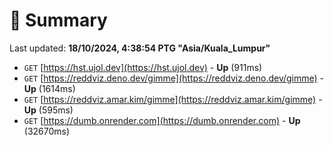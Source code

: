 # 📖 Summary
Last updated: **18/10/2024, 4:38:54 PTG "Asia/Kuala_Lumpur"**

- `GET` [https://hst.ujol.dev](https://hst.ujol.dev) - **Up** (911ms)
- `GET` [https://reddviz.deno.dev/gimme](https://reddviz.deno.dev/gimme) - **Up** (1614ms)
- `GET` [https://reddviz.amar.kim/gimme](https://reddviz.amar.kim/gimme) - **Up** (595ms)
- `GET` [https://dumb.onrender.com](https://dumb.onrender.com) - **Up** (32670ms)
